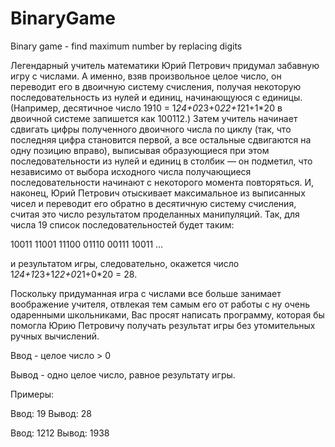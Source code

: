 # BinaryGame
Binary game - find maximum number by replacing digits

Легендарный учитель математики Юрий Петрович придумал забавную игру с числами. А именно, взяв произвольное целое число, он переводит его в двоичную систему счисления, получая некоторую последовательность из нулей и единиц, начинающуюся с единицы. (Например, десятичное число 1910 = 1*24+0*23+0*22+1*21+1*20 в двоичной системе запишется как 100112.) Затем учитель начинает сдвигать цифры полученного двоичного числа по циклу (так, что последняя цифра становится первой, а все остальные сдвигаются на одну позицию вправо), выписывая образующиеся при этом последовательности из нулей и единиц в столбик — он подметил, что независимо от выбора исходного числа получающиеся последовательности начинают с некоторого момента повторяться. И, наконец, Юрий Петрович отыскивает максимальное из выписанных чисел и переводит его обратно в десятичную систему счисления, считая это число результатом проделанных манипуляций. Так, для числа 19 список последовательностей будет таким:

10011
11001
11100
01110
00111
10011
…

и результатом игры, следовательно, окажется число 1*24+1*23+1*22+0*21+0*20 = 28.

Поскольку придуманная игра с числами все больше занимает воображение учителя, отвлекая тем самым его от работы с ну очень одаренными школьниками, Вас просят написать программу, которая бы помогла Юрию Петровичу получать результат игры без утомительных ручных вычислений.

Ввод - целое число > 0

Вывод - одно целое число, равное результату игры.

Примеры:

Ввод: 19
Вывод: 28

Ввод: 1212
Вывод: 1938
